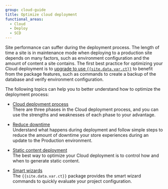 ```yaml
---
group: cloud-guide
title: Optimize cloud deployment
functional_areas:
  - Cloud
  - Deploy
  - SCD
---
```


Site performance can suffer during the deployment process. The length of time a site is in maintenance mode when deploying to a production site depends on many factors, such as environment configuration and the amount of content a site contains. The first best practice for optimizing your Cloud deployment is to [upgrade to use `{{site.data.var.ct}}`]({{page.baseurl}}/cloud/project/ece-tools-upgrade-project.html) to benefit from the package features, such as commands to create a backup of the database and verify environment configuration.

The following topics can help you to better understand how to optimize the deployment process:

-  [Cloud deployment process]({{page.baseurl}}/cloud/deploy/cloud-deployment-process.html)  
    There are three phases in the Cloud deployment process, and you can use the strengths and weaknesses of each phase to your advantage.

-  [Reduce downtime]({{page.baseurl}}/cloud/deploy/reduce-downtime.html)  
    Understand what happens during deployment and follow simple steps to reduce the amount of downtime your store experiences during an update to the Production environment.

-  [Static content deployment]({{page.baseurl}}/cloud/deploy/static-content-deployment.html)  
    The best way to optimize your Cloud deployment is to control how and when to generate static content.

-  [Smart wizards]({{page.baseurl}}/cloud/deploy/smart-wizards.html)  
    The `{{site.data.var.ct}}` package provides the smart wizard commands to quickly evaluate your project configuration.
